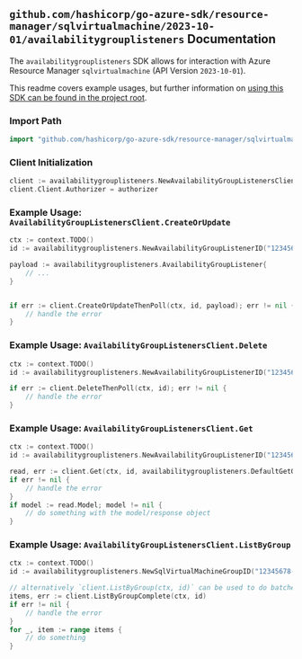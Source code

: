 
## `github.com/hashicorp/go-azure-sdk/resource-manager/sqlvirtualmachine/2023-10-01/availabilitygrouplisteners` Documentation

The `availabilitygrouplisteners` SDK allows for interaction with Azure Resource Manager `sqlvirtualmachine` (API Version `2023-10-01`).

This readme covers example usages, but further information on [using this SDK can be found in the project root](https://github.com/hashicorp/go-azure-sdk/tree/main/docs).

### Import Path

```go
import "github.com/hashicorp/go-azure-sdk/resource-manager/sqlvirtualmachine/2023-10-01/availabilitygrouplisteners"
```


### Client Initialization

```go
client := availabilitygrouplisteners.NewAvailabilityGroupListenersClientWithBaseURI("https://management.azure.com")
client.Client.Authorizer = authorizer
```


### Example Usage: `AvailabilityGroupListenersClient.CreateOrUpdate`

```go
ctx := context.TODO()
id := availabilitygrouplisteners.NewAvailabilityGroupListenerID("12345678-1234-9876-4563-123456789012", "example-resource-group", "sqlVirtualMachineGroupName", "availabilityGroupListenerName")

payload := availabilitygrouplisteners.AvailabilityGroupListener{
	// ...
}


if err := client.CreateOrUpdateThenPoll(ctx, id, payload); err != nil {
	// handle the error
}
```


### Example Usage: `AvailabilityGroupListenersClient.Delete`

```go
ctx := context.TODO()
id := availabilitygrouplisteners.NewAvailabilityGroupListenerID("12345678-1234-9876-4563-123456789012", "example-resource-group", "sqlVirtualMachineGroupName", "availabilityGroupListenerName")

if err := client.DeleteThenPoll(ctx, id); err != nil {
	// handle the error
}
```


### Example Usage: `AvailabilityGroupListenersClient.Get`

```go
ctx := context.TODO()
id := availabilitygrouplisteners.NewAvailabilityGroupListenerID("12345678-1234-9876-4563-123456789012", "example-resource-group", "sqlVirtualMachineGroupName", "availabilityGroupListenerName")

read, err := client.Get(ctx, id, availabilitygrouplisteners.DefaultGetOperationOptions())
if err != nil {
	// handle the error
}
if model := read.Model; model != nil {
	// do something with the model/response object
}
```


### Example Usage: `AvailabilityGroupListenersClient.ListByGroup`

```go
ctx := context.TODO()
id := availabilitygrouplisteners.NewSqlVirtualMachineGroupID("12345678-1234-9876-4563-123456789012", "example-resource-group", "sqlVirtualMachineGroupName")

// alternatively `client.ListByGroup(ctx, id)` can be used to do batched pagination
items, err := client.ListByGroupComplete(ctx, id)
if err != nil {
	// handle the error
}
for _, item := range items {
	// do something
}
```
